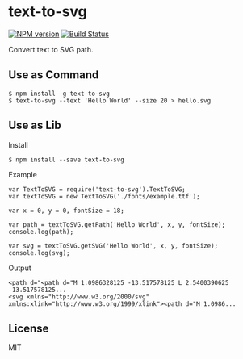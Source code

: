 # text-to-svg

[![NPM version][npm-image]][npm-url] [![Build Status][travis-image]][travis-url]

Convert text to SVG path.

## Use as Command

```
$ npm install -g text-to-svg
$ text-to-svg --text 'Hello World' --size 20 > hello.svg
```

## Use as Lib

Install

```
$ npm install --save text-to-svg
```

Example

```
var TextToSVG = require('text-to-svg').TextToSVG;
var textToSVG = new TextToSVG('./fonts/example.ttf');

var x = 0, y = 0, fontSize = 18;

var path = textToSVG.getPath('Hello World', x, y, fontSize);
console.log(path);

var svg = textToSVG.getSVG('Hello World', x, y, fontSize);
console.log(svg);
```

Output

```
<path d="<path d="M 1.0986328125 -13.517578125 L 2.5400390625 -13.517578125...
<svg xmlns="http://www.w3.org/2000/svg" xmlns:xlink="http://www.w3.org/1999/xlink"><path d="M 1.0986...
```

## License

MIT

[npm-url]: https://npmjs.org/package/text-to-svg
[npm-image]: https://badge.fury.io/js/text-to-svg.svg
[travis-url]: https://travis-ci.org/shrhdk/text-to-svg
[travis-image]: https://travis-ci.org/shrhdk/text-to-svg.svg?branch=master
